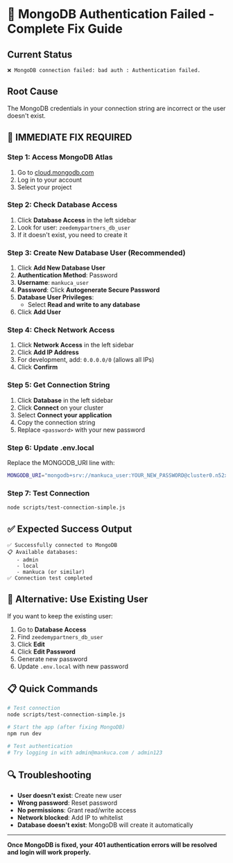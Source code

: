 # 🚨 MongoDB Authentication Failed - Complete Fix Guide

## Current Status
```
❌ MongoDB connection failed: bad auth : Authentication failed.
```

## Root Cause
The MongoDB credentials in your connection string are incorrect or the user doesn't exist.

## 🔧 IMMEDIATE FIX REQUIRED

### Step 1: Access MongoDB Atlas
1. Go to [cloud.mongodb.com](https://cloud.mongodb.com)
2. Log in to your account
3. Select your project

### Step 2: Check Database Access
1. Click **Database Access** in the left sidebar
2. Look for user: `zeedemypartners_db_user`
3. If it doesn't exist, you need to create it

### Step 3: Create New Database User (Recommended)
1. Click **Add New Database User**
2. **Authentication Method**: Password
3. **Username**: `mankuca_user`
4. **Password**: Click **Autogenerate Secure Password**
5. **Database User Privileges**: 
   - Select **Read and write to any database**
6. Click **Add User**

### Step 4: Check Network Access
1. Click **Network Access** in the left sidebar
2. Click **Add IP Address**
3. For development, add: `0.0.0.0/0` (allows all IPs)
4. Click **Confirm**

### Step 5: Get Connection String
1. Click **Database** in the left sidebar
2. Click **Connect** on your cluster
3. Select **Connect your application**
4. Copy the connection string
5. Replace `<password>` with your new password

### Step 6: Update .env.local
Replace the MONGODB_URI line with:
```bash
MONGODB_URI="mongodb+srv://mankuca_user:YOUR_NEW_PASSWORD@cluster0.n52xav4.mongodb.net/?retryWrites=true&w=majority&appName=Cluster0"
```

### Step 7: Test Connection
```bash
node scripts/test-connection-simple.js
```

## ✅ Expected Success Output
```
✅ Successfully connected to MongoDB
📋 Available databases:
   - admin
   - local
   - mankuca (or similar)
✅ Connection test completed
```

## 🚀 Alternative: Use Existing User
If you want to keep the existing user:

1. Go to **Database Access**
2. Find `zeedemypartners_db_user`
3. Click **Edit**
4. Click **Edit Password**
5. Generate new password
6. Update `.env.local` with new password

## 📋 Quick Commands
```bash
# Test connection
node scripts/test-connection-simple.js

# Start the app (after fixing MongoDB)
npm run dev

# Test authentication
# Try logging in with admin@mankuca.com / admin123
```

## 🔍 Troubleshooting
- **User doesn't exist**: Create new user
- **Wrong password**: Reset password
- **No permissions**: Grant read/write access
- **Network blocked**: Add IP to whitelist
- **Database doesn't exist**: MongoDB will create it automatically

---

**Once MongoDB is fixed, your 401 authentication errors will be resolved and login will work properly.**
